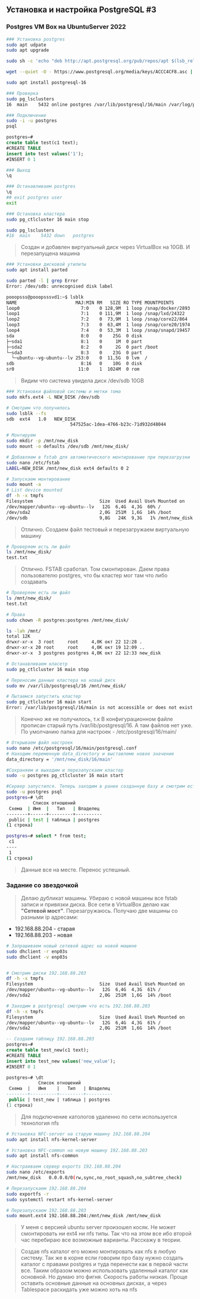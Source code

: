 ## Установка и настройка PostgreSQL #3


### Postgres **VM Box** на UbuntuServer 2022

```bash
### Установка postgres
sudo apt udpate
sudo apt upgrade

sudo sh -c 'echo "deb http://apt.postgresql.org/pub/repos/apt $(lsb_release -cs)-pgdg main" > /etc/apt/sources.list.d/pgdg.list'

wget --quiet -O - https://www.postgresql.org/media/keys/ACCC4CF8.asc | sudo apt-key add -

sudo apt install postgresql-16
```

```bash
### Проверка
sudo pg_lsclusters
16  main    5432 online postgres /var/lib/postgresql/16/main /var/log/postgresql/postgresql-16-main.log
```


```bash
### Подключение
sudo -i -u postgres
psql
```

```sql
postgres=#
create table test(c1 text);
#CREATE TABLE
insert into test values('1');
#INSERT 0 1
```

```bash
### Выход
\q
```


```bash
### Останавливаем postgres
\q
## exit postgres user
exit

### Остановка кластера
sudo pg_ctlcluster 16 main stop

sudo pg_lsclusters
#16  main    5432 down   postgres
```
> Создан и добавлен виртуальный диск через VirtualBox на 10GB. И перезапущена машина


```bash
### Установки дисковой утилиты
sudo apt install parted

sudo parted -l | grep Error
Error: /dev/sdb: unrecognised disk label

pooopsss@pooopsssvd1:~$ lsblk
NAME                      MAJ:MIN RM   SIZE RO TYPE MOUNTPOINTS
loop0                       7:0    0 128,9M  1 loop /snap/docker/2893
loop1                       7:1    0 111,9M  1 loop /snap/lxd/24322
loop2                       7:2    0  73,9M  1 loop /snap/core22/864
loop3                       7:3    0  63,4M  1 loop /snap/core20/1974
loop4                       7:4    0  53,3M  1 loop /snap/snapd/19457
sda                         8:0    0    25G  0 disk 
├─sda1                      8:1    0     1M  0 part 
├─sda2                      8:2    0     2G  0 part /boot
└─sda3                      8:3    0    23G  0 part 
  └─ubuntu--vg-ubuntu--lv 253:0    0  11,5G  0 lvm  /
sdb                         8:16   0    10G  0 disk 
sr0                        11:0    1  1024M  0 rom 
```

> Видим что система увидела диск /dev/sdb 10GB


```bash
### Установки файловой системы и метки тома
sudo mkfs.ext4 -L NEW_DISK /dev/sdb

# Смотрим что получилось
sudo lsblk --fs
sdb  ext4   1.0   NEW_DISK
                        547525ac-1dea-4766-b23c-71d932d48044   

# Монтируем
sudo mkdir -p /mnt/new_disk
sudo mount -o defaults /dev/sdb /mnt/new_disk/

# Добавляем в fstab для автоматического монтирование при перезагрузки
sudo nano /etc/fstab
LABEL=NEW_DISK /mnt/new_disk ext4 defaults 0 2

# Запускаем монтирование
sudo mount -a
# List device mounted
df -h -x tmpfs
Filesystem                         Size  Used Avail Use% Mounted on
/dev/mapper/ubuntu--vg-ubuntu--lv   12G  6,4G  4,3G  60% /
/dev/sda2                          2,0G  251M  1,6G  14% /boot
/dev/sdb                           9,8G   24K  9,3G   1% /mnt/new_disk
```

> Отлично. Создаем файл тестовый и перезагружаем виртуальную машину

```bash
# Проверяем есть ли файл
ls /mnt/new_disk/
test.txt
```

> Отлично. FSTAB сработал. Том смонтирован. Даем права пользователю postgres, что бы кластер мог там что либо создавать

```bash
# Проверяем есть ли файл
ls /mnt/new_disk/
test.txt

# Права
sudo chown -R postgres:postgres /mnt/new_disk/

ls -lah /mnt/
total 12K
drwxr-xr-x  3 root     root     4,0K окт 22 12:28 .
drwxr-xr-x 20 root     root     4,0K окт 19 12:09 ..
drwxr-xr-x  3 postgres postgres 4,0K окт 22 12:33 new_disk
```


```bash
# Останавливаем класетр
sudo pg_ctlcluster 16 main stop

# Переносим данные кластера на новый диск
sudo mv /var/lib/postgresql/16 /mnt/new_disk/

# Пытаемся запустить кластер
sudo pg_ctlcluster 16 main start
Error: /var/lib/postgresql/16/main is not accessible or does not exist
```

> Конечно же не получилось, т.к В конфигурационном файле прописан старый путь /var/lib/postgresql/16. А там файлов нет уже. По умолчанию папка для настроек - /etc/postgresql/16/main/


```bash
# Открываем файл настроек
sudo nano /etc/postgresql/16/main/postgresql.conf
# Находим переменную data_directory и выставлеме новое значение
data_directory = '/mnt/new_disk/16/main'

#Сохраняем и выходим и перезапускаем кластер
sudo -u postgres pg_ctlcluster 16 main start

#Сервер запустился. Теперь заходим в ранее созданную базу и смотрим есть ли таблицы ранее созданные
sudo -u postgres psql
postgres=# \dt
          Список отношений
 Схема  | Имя  |   Тип   | Владелец 
--------+------+---------+----------
 public | test | таблица | postgres
(1 строка)

postgres=# select * from test;
 c1 
----
 1
(1 строка)
```

> Данные все на месте. Перенос успешный.

### Задание со звездочкой

> Делаю дубликат машины. Убираю с новой машины все fstab записи и привязки диска. Все сети в VirtualBox делаю как **"Сетевой мост"**. Перезагружаюсь. Получаю две машины со разными ip адресами: 
- 192.168.88.204 - старая
- 192.168.88.203 - новая


```bash
# Запрашиваем новый сетевой адрес на новой машине
sudo dhclient -r enp03s
sudo dhclient -v enp03s


# Смотрим диски 192.168.88.203
df -h -x tmpfs
Filesystem                         Size  Used Avail Use% Mounted on
/dev/mapper/ubuntu--vg-ubuntu--lv   12G  6,4G  4,3G  61% /
/dev/sda2                          2,0G  251M  1,6G  14% /boot
```


```bash
# Заходим в postgresql смотрим что есть 192.168.88.203
df -h -x tmpfs
Filesystem                         Size  Used Avail Use% Mounted on
/dev/mapper/ubuntu--vg-ubuntu--lv   12G  6,4G  4,3G  61% /
/dev/sda2                          2,0G  251M  1,6G  14% /boot
```


```sql
-- Создаем таблицу 192.168.88.203
postgres=#
create table test_new(c1 text);
#CREATE TABLE
insert into test_new values('new_value');
#INSERT 0 1

postgres=# \dt
            Список отношений
 Схема  |   Имя    |   Тип   | Владелец 
--------+----------+---------+----------
 public | test_new | таблица | postgres
(1 строка)

```

> Для подключение катологов удаленно по сети используется технология nfs

```bash
# Установка NFC-server на старую машину 192.168.88.204
sudo apt install nfs-kernel-server

# Установка NFC-common на новую машину 192.168.88.203
sudo apt install nfs-common

# Настраиваем сервер exports 192.168.88.204
sudo nano /etc/exports
/mnt/new_disk   0.0.0.0/0(rw,sync,no_root_squash,no_subtree_check)

# Перезапускаем 192.168.88.204
sudo exportfs -r
sudo systemctl restart nfs-kernel-server

# Перезапускаем 192.168.88.203
sudo mount.ext4 192.168.88.204:/mnt/new_disk /mnt/new_disk 
```
> У меня с версией ubuntu server произошел косяк. Не может смонтировать ни ext4 ни nfs типы. Так что на этом все ибо второй час перебираю все возможные варианты. Расскажу в теории.

> Создав nfs каталог его можно монтировать как nfs в любую систему. Так же в корне если говорим про базу нужно создать каталог с правами postgres и туда перенести как в первой части все. Таким образом можно использовать удаленный каталог как основной. Но думаю это фигня. Скорость работы низкая. Проще оставить основные данные на основных дисках, а через Tablespace раскидать уже можно хоть на nfs

